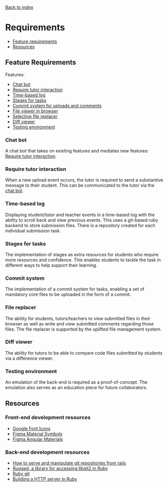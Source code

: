 [Back to index](Index.md)

# Requirements
- [Feature requirements](#feature-requirements)
- [Resources](#resources)

## Feature Requirements
Features:
- [Chat bot](#chat-bot)
- [Require tutor interaction](#require-tutor-interaction)
- [Time-based log](#time-based-log)
- [Stages for tasks](#stages-for-tasks)
- [Commit system for uploads and comments](#commit-system)
- [File viewer in browser](#file-viewer)
- [Selective file replacer](#file-replacer)
- [Diff viewer](#diff-viewer)
- [Testing environment](#testing-environment)

### Chat bot
A chat bot that takes on existing features and mediates new features: [Require tutor interaction](#require-tutor-interation).

### Require tutor interaction
When a new upload event occurs, the tutor is required to send a substantive message to their student. This can be communicated to the tutor via the [chat bot](#chat-bot).

### Time-based log
Displaying student/tutor and teacher events in a time-based log with the ability to scroll back and view previous events. This uses a git-based ruby backend to store submission files. There is a repository created for each individual submission task.

### Stages for tasks
The implementation of stages as extra resources for students who require more resources and confidence. This enables students to tackle the task in different ways to help support their learning.

### Commit system
The implementation of a commit system for tasks, enabling a set of mandatory core files to be uploaded in the form of a commit.

### File replacer
The ability for students, tutors/teachers to view submitted files in their browser as well as write and view submitted comments regarding those files. The file replacer is supported by the uplifted file management system.

### Diff viewer
The ability for tutors to be able to compare code files submitted by students via a difference viewer.

### Testing environment
An emulation of the back-end is required as a proof-of-concept. The emulation also serves as an education piece for future collaborators.

## Resources
### Front-end development resources
- [Google Font Icons](https://fonts.google.com/icons)
- [Figma Material Symbols](https://www.figma.com/community/plugin/1088610476491668236/Material-Symbols)
- [Figma Angular Materials](https://www.figma.com/community/file/967106164617088179)

### Back-end development resources
- [How to serve and manipulate git repositories from rails](https://stackoverflow.com/questions/67791598/how-to-serve-manipulate-git-repo-from-rails)
- [Rugged, a library for accessing libgit2 in Ruby](https://github.com/libgit2/rugged)
- [Ruby git](https://github.com/ruby-git/ruby-git)
- [Building a HTTP server in Ruby](https://blog.appsignal.com/2016/11/23/ruby-magic-building-a-30-line-http-server-in-ruby.html)
